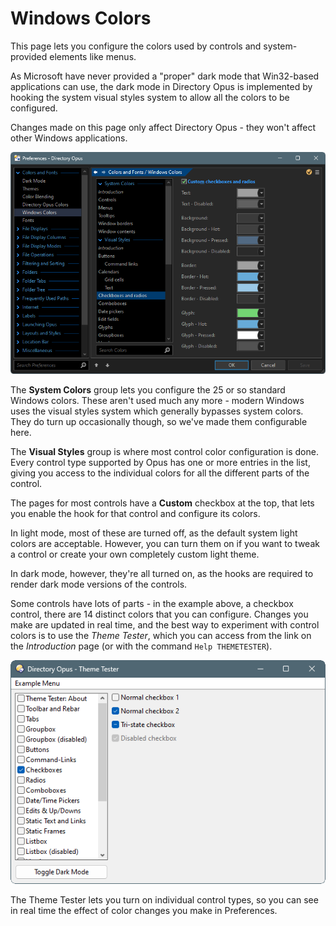# Windows Colors

This page lets you configure the colors used by controls and system-provided elements like menus.

As Microsoft have never provided a "proper" dark mode that Win32-based applications can use, the dark mode in Directory Opus is implemented by hooking the system visual styles system to allow all the colors to be configured.

Changes made on this page only affect Directory Opus - they won't affect other Windows applications.

![prefs_windowscolors.png](/Manual/images/media/13/prefs_windowscolors.png)

The **System Colors** group lets you configure the 25 or so standard Windows colors. These aren't used much any more - modern Windows uses the visual styles system which generally bypasses system colors. They do turn up occasionally though, so we've made them configurable here.

The **Visual Styles** group is where most control color configuration is done. Every control type supported by Opus has one or more entries in the list, giving you access to the individual colors for all the different parts of the control.

The pages for most controls have a **Custom** checkbox at the top, that lets you enable the hook for that control and configure its colors.

In light mode, most of these are turned off, as the default system light colors are acceptable. However, you can turn them on if you want to tweak a control or create your own completely custom light theme.

In dark mode, however, they're all turned on, as the hooks are required to render dark mode versions of the controls.

Some controls have lots of parts - in the example above, a checkbox control, there are 14 distinct colors that you can configure. Changes you make are updated in real time, and the best way to experiment with control colors is to use the *Theme Tester*, which you can access from the link on the *Introduction* page (or with the command `Help THEMETESTER`).

![theme_tester.png](/Manual/images/media/13/theme_tester.png)

The Theme Tester lets you turn on individual control types, so you can see in real time the effect of color changes you make in Preferences.
